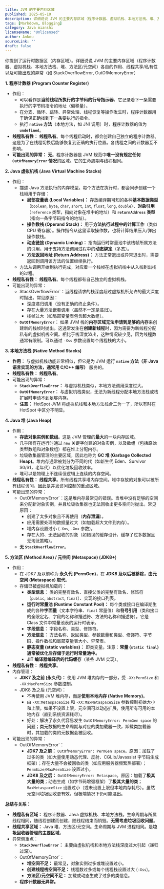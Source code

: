 ```yaml
---
title: JVM 的主要内存区域
published: 2025-05-10
description: 详细说说 JVM 的主要内存区域（程序计数器、虚拟机栈、本地方法栈、堆、方法区/元空间）各自的作用、线程共享/私有性以及可能出现的异常
tags: [Markdown, Blogging]
category: Java mianshi
licenseName: "Unlicensed"
author: Ankou
sourceLink: ''
draft: false
---
```

你提到了运行时数据区（内存区域）。详细说说 JVM 的主要内存区域（程序计数器、虚拟机栈、本地方法栈、堆、方法区/元空间）各自的作用、线程共享/私有性以及可能出现的异常（如 StackOverflowError, OutOfMemoryError）

**1. 程序计数器 (Program Counter Register)**

- 作用：
  - 可以看作是**当前线程所执行的字节码的行号指示器**。它记录着下一条需要执行的字节码指令的地址（偏移量）。
  - 在分支、循环、跳转、异常处理、线程恢复等操作发生时，程序计数器用于确保正确找到下一条要执行的指令。
  - 执行 **`native` 方法**（本地方法，如 JNI 调用）时，程序计数器的值为 **`undefined`**。
- **线程私有性：** **线程私有**。每个线程启动时，都会创建自己独立的程序计数器。这是为了在线程切换后能够恢复到正确的执行位置。各线程之间的计数器互不影响。
- **可能出现的异常：** **无**。程序计数器是 JVM 规范中**唯一没有规定任何 `OutOfMemoryError` 情况**的区域。它的生命周期与线程相同。

**2. Java 虚拟机栈 (Java Virtual Machine Stacks)**

- 作用：
  - 描述 Java 方法执行的内存模型。每个方法在执行时，都会同步创建一个栈帧用于存储：
    - **局部变量表 (Local Variables)：** 存放编译期可知的各种**基本数据类型**（`boolean`, `byte`, `char`, `short`, `int`, `float`, `long`, `double`）、**对象引用**（`reference` 类型，指向对象在堆中的地址）和 **`returnAddress` 类型**（指向一条字节码指令的地址）。
    - **操作数栈 (Operand Stack)：** 用于**方法执行过程中的计算工作**（类似 CPU 寄存器）。操作指令从这里读取操作数，也将计算结果压入/弹出操作数栈。
    - **动态链接 (Dynamic Linking)：** 指向运行时常量池中该栈帧所属方法的引用，用于支持方法调用过程中的**动态绑定**（多态）。
    - **方法返回地址 (Return Address)：** 方法正常退出或异常退出时，需要返回到调用该方法的位置继续执行。
  - 方法从调用开始到执行完成，对应着一个栈帧在虚拟机栈中从入栈到出栈的过程。
- **线程私有性：** **线程私有**。每个线程都有自己独立的虚拟机栈。
- 可能出现的异常：
  - StackOverflowError`：当线程请求的栈深度超过虚拟机所允许的最大深度时抛出。常见原因：
    - 深度递归调用（没有正确的终止条件）。
    - 存在大量方法嵌套调用（虽然不一定是递归）。
    - 栈帧过大（如局部变量表包含超大数组）。
  - **`OutOfMemoryError`：** 如果 JVM 栈的**内存区域无法申请到足够的内存**来创建新的栈帧时抛出。这通常发生在**创建新线程**时，因为需要为新线程分配私有的虚拟机栈空间。相比于栈深度溢出，这种情况较少见，因为线程数通常有限制。可以通过 `-Xss` 参数设置每个线程栈的大小。

**3. 本地方法栈 (Native Method Stacks)**

- **作用：** 与虚拟机栈功能非常相似，但它是为 JVM 运行 **`native` 方法（非 Java 语言实现的方法，通常用 C/C++ 编写）** 服务的。
- **线程私有性：** **线程私有**。
- 可能出现的异常：
  - **`StackOverflowError`：** 与虚拟机栈类似，本地方法调用深度过大。
  - **`OutOfMemoryError`：** 与虚拟机栈类似，无法为新线程分配本地方法栈或栈扩展时申请不到足够内存。
  - **注意：** HotSpot JVM 将虚拟机栈和本地方法栈合二为一了，所以有时在 HotSpot 中区分不明显。

**4. Java 堆 (Java Heap)**

- 作用：
  - **存放对象实例和数组**。这是 JVM 管理的**最大**的一块内存区域。
  - 几乎所有在运行时通过 `new` 关键字创建的对象实例，以及数组（包括原始类型数组和对象数组）都在堆上分配内存。
  - 垃圾收集器管理的主要区域，因此也称为 **GC 堆 (Garbage Collected Heap)**。堆内存通常被划分为不同的代（如新生代 Eden、Survivor S0/S1，老年代）以优化垃圾回收效率。
  - 堆可以是物理上不连续但逻辑上连续的内存空间。
- **线程私有性：** **线程共享**。所有线程共享堆内存空间。堆中存放的对象可以被所有线程访问，因此是并发访问控制的重点区域。
- 可能出现的异常：
  - OutOfMemoryError`：这是堆内存最常见的错误。当堆中没有足够的空间来分配新对象实例，并且垃圾收集器也无法回收出更多空间时抛出。常见原因：
    - 创建了太多对象且不再使用（**内存泄漏**）。
    - 应用需要处理的数据量过大（如加载超大文件到内存）。
    - 堆内存设置过小 (`-Xms`, `-Xmx` 参数)。
    - 存在大的、无法回收的对象（如错误的缓存设计，缓存了过多数据且无淘汰策略）。
  - **无 `StackOverflowError`**。

**5. 方法区 (Method Area) / 元空间 (Metaspace) (JDK8+)**

- 作用：
  - 在 JDK7 及以前称为 **永久代 (PermGen)**，在 **JDK8 及以后被移除，由元空间 (Metaspace) 取代**。
  - 存储已被虚拟机加载的：
    - **类型信息：** 类的完整有效名、直接父类的完整有效名、修饰符（`public`, `abstract`, `final`）、实现的接口列表。
    - **运行时常量池 (Runtime Constant Pool)：** 每个类或接口在编译期生成的各种**字面量**（文本字符串、`final` 常量值）和**符号引用**（类和接口的全限定名、字段的名称和描述符、方法的名称和描述符）。它是 Class 文件中常量池表的运行时表示。
    - **字段信息：** 字段名称、类型、修饰符。
    - **方法信息：** 方法名称、返回类型、参数数量和类型、修饰符、字节码、操作数栈和局部变量表大小、异常表。
    - **静态变量 (static variables)：** 即类变量。注意：**常量 (`static final`) 通常被优化后存储于运行时常量池中。**
    - **JIT 编译器编译后的代码缓存**（某些 JVM 实现）。
- **线程私有性：** **线程共享**。
- 内存管理：
  - **JDK7 及之前 (永久代)：** 使用 JVM 堆内存的一部分，受 `-XX:PermSize` 和 `-XX:MaxPermSize` 参数控制。
  - JDK8 及之后 (元空间)：
    - 不再使用 JVM 堆内存，而是**使用本地内存 (Native Memory)**。
    - 由 `-XX:MetaspaceSize` 和 `-XX:MaxMetaspaceSize` 参数控制初始大小和上限。如果不设置上限，元空间可以动态扩展，使用所有可用的本地内存（直到系统资源耗尽）。
    - 好处：解决了永久代容易发生 `OutOfMemoryError: PermGen space` 的问题；类元数据的生命周期与对应的类加载器一致，卸载类加载器时，其加载的类的元数据会被回收。
- 可能出现的异常：
  - OutOfMemoryError`：
    - **JDK7 及之前：** `OutOfMemoryError: PermGen space`。原因：加载了过多的类（如大量使用动态代理、反射、CGLib/Javassist 字节码生成框架）；存在大量不会被回收的类（如应用服务器频繁热部署）；`PermSize/MaxPermSize` 设置过小。
    - **JDK8 及之后：** `OutOfMemoryError: Metaspace`。原因：加载了**极其大量的类**；动态生成（如字节码增强框架）了**极其大量的类**；`MaxMetaspaceSize` 设置过小（或未设置上限但本地内存耗尽）。虽然元空间垃圾回收更有效，但极端情况下仍可能溢出。

**总结与关系：**

- **线程私有区域：** 程序计数器、Java 虚拟机栈、本地方法栈。生命周期与所属线程相同，随线程创建而创建，随线程结束而销毁。**无需考虑垃圾回收问题**。
- **线程共享区域：** Java 堆、方法区/元空间。生命周期与 JVM 进程相同。是**垃圾回收器管理的主要区域**。
- 异常侧重点：
  - **`StackOverflowError`：** 主要由虚拟机栈和本地方法栈深度过大引起（递归过深）。
  - OutOfMemoryError`：
    - **堆空间不足：** 最常见，对象实例过多或堆设置过小。
    - **创建线程栈空间不足：** 线程数过多或每个线程栈设置过大 (`-Xss`)。
    - **方法区/元空间不足：** 加载或动态生成了过多的类信息。
  - **程序计数器无异常。**